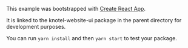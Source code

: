This example was bootstrapped with [Create React App](https://github.com/facebook/create-react-app).

It is linked to the knotel-website-ui package in the parent directory for development purposes.

You can run `yarn install` and then `yarn start` to test your package.
